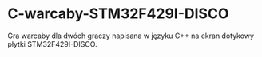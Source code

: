 # C-warcaby-STM32F429I-DISCO
Gra warcaby dla dwóch graczy napisana w języku C++ na ekran dotykowy płytki STM32F429I-DISCO.
